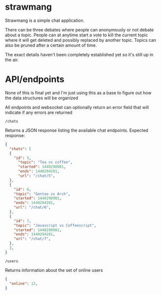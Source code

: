 # strawmang

Strawmang is a simple chat application.  

There can be three debates where people can anonymously or not debate about a topic.
People can at anytime start a vote to kill the current topic where it will get deleted
and possibly replaced by another topic. Topics can also be pruned after a certain amount
of time.

The exact details haven't been completely established yet so it's still up in the air.

# API/endpoints

None of this is final yet and I'm just using this as a base to figure out how
the data structures will be organized 

All endpoints and websocket can optionally return an error field that will
indicate if any errors are returned

`/chats`

Returns a JSON response listing the available chat endpoints.  Expected response:
``` JSON
{
  "chats": [
  {
    "id": 5,
      "topic": "Tea vs coffee",
      "started": 1440290981,
      "ends": 1440294201,
      "url": "/chat/5",
  },
  {
    "id": 6,
    "topic": "Gentoo vs Arch",
    "started": 1440290981,
    "ends": 1440294201,
    "url": "/chat/6",
  },
  {
    "id": 7,
    "topic": "Javascript vs Coffeescript",
    "started": 1440290981,
    "ends": 1440294201,
    "url": "/chat/7",
  },
  ],
}
```

`/users`

Returns information about the set of online users
``` JSON
{
  "online": 12,
}

```



